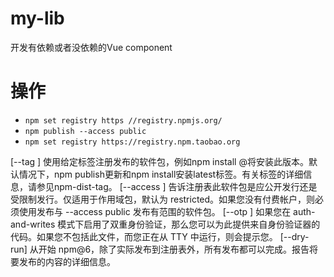 # my-lib

开发有依赖或者没依赖的Vue component

# 操作

- `npm set registry https //registry.npmjs.org/`
- `npm publish --access public`
- `npm set registry https://registry.npm.taobao.org`

[--tag ] 使用给定标签注册发布的软件包，例如npm install @将安装此版本。默认情况下，npm publish更新和npm install安装latest标签。有关标签的详细信息，请参见npm-dist-tag。
[--access ] 告诉注册表此软件包是应公开发行还是受限制发行。仅适用于作用域包，默认为 restricted。如果您没有付费帐户，则必须使用发布与 --access public 发布有范围的软件包。
[--otp ] 如果您在 auth-and-writes 模式下启用了双重身份验证，那么您可以为此提供来自身份验证器的代码。如果您不包括此文件，而您正在从 TTY 中运行，则会提示您。
[--dry-run] 从开始 npm@6，除了实际发布到注册表外，所有发布都可以完成。报告将要发布的内容的详细信息。